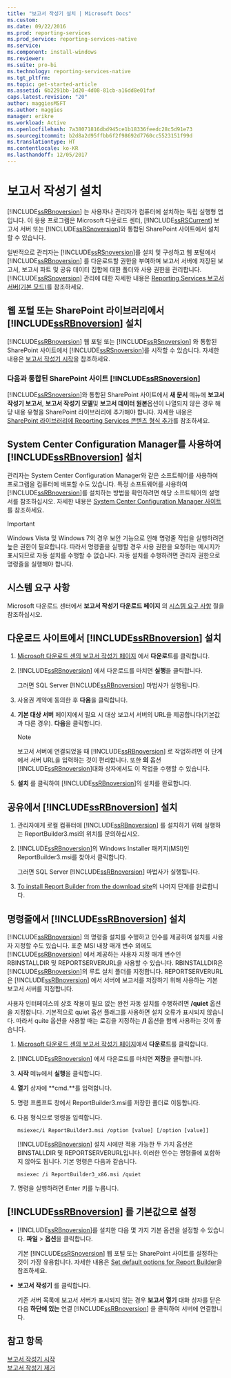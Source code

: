 ```yaml
---
title: "보고서 작성기 설치 | Microsoft Docs"
ms.custom: 
ms.date: 09/22/2016
ms.prod: reporting-services
ms.prod_service: reporting-services-native
ms.service: 
ms.component: install-windows
ms.reviewer: 
ms.suite: pro-bi
ms.technology: reporting-services-native
ms.tgt_pltfrm: 
ms.topic: get-started-article
ms.assetid: 6b2291bb-1d20-4d08-81cb-a16dd8e01faf
caps.latest.revision: "20"
author: maggiesMSFT
ms.author: maggies
manager: erikre
ms.workload: Active
ms.openlocfilehash: 7a38071816dbd945ce1b18336feedc28c5d91e73
ms.sourcegitcommit: b2d8a2d95ffbb6f2f98692d7760cc5523151f99d
ms.translationtype: HT
ms.contentlocale: ko-KR
ms.lasthandoff: 12/05/2017
---
```

# <a name="install-report-builder"></a>보고서 작성기 설치
  [!INCLUDE[ssRBnoversion](../../includes/ssrbnoversion-md.md)] 는 사용자나 관리자가 컴퓨터에 설치하는 독립 실행형 앱입니다. 이 응용 프로그램은 Microsoft 다운로드 센터, [!INCLUDE[ssRSCurrent](../../includes/ssrscurrent-md.md)] 보고서 서버 또는 [!INCLUDE[ssRSnoversion](../../includes/ssrsnoversion-md.md)]와 통합된 SharePoint 사이트에서 설치할 수 있습니다.  
  
 일반적으로 관리자는 [!INCLUDE[ssRSnoversion](../../includes/ssrsnoversion-md.md)]를 설치 및 구성하고 웹 포털에서 [!INCLUDE[ssRBnoversion](../../includes/ssrbnoversion-md.md)] 를 다운로드할 권한을 부여하며 보고서 서버에 저장된 보고서, 보고서 파트 및 공유 데이터 집합에 대한 폴더와 사용 권한을 관리합니다. [!INCLUDE[ssRSnoversion](../../includes/ssrsnoversion-md.md)] 관리에 대한 자세한 내용은 [Reporting Services 보고서 서버&#40;기본 모드&#41;](../../reporting-services/report-server/reporting-services-report-server-native-mode.md)를 참조하세요.  
  
## <a name="install-includessrbnoversionincludesssrbnoversion-mdmd-from--a--web-portal-or-sharepoint-library"></a>웹 포털 또는 SharePoint 라이브러리에서 [!INCLUDE[ssRBnoversion](../../includes/ssrbnoversion-md.md)] 설치 
  
 [!INCLUDE[ssRBnoversion](../../includes/ssrbnoversion-md.md)] 웹 포털 또는 [!INCLUDE[ssRSnoversion](../../includes/ssrsnoversion-md.md)] 와 통합된 SharePoint 사이트에서 [!INCLUDE[ssRSnoversion](../../includes/ssrsnoversion-md.md)]를 시작할 수 있습니다. 자세한 내용은 [보고서 작성기 시작](../../reporting-services/report-builder/start-report-builder.md)을 참조하세요.  
  
### <a name="sharepoint-site-integrated-with-includessrsnoversionincludesssrsnoversion-mdmd"></a>다음과 통합된 SharePoint 사이트 [!INCLUDE[ssRSnoversion](../../includes/ssrsnoversion-md.md)]
  
 [!INCLUDE[ssRSnoversion](../../includes/ssrsnoversion-md.md)]와 통합된 SharePoint 사이트에서 **새 문서** 메뉴에 **보고서 작성기 보고서**, **보고서 작성기 모델**및 **보고서 데이터 원본**옵션이 나열되지 않은 경우 해당 내용 유형을 SharePoint 라이브러리에 추가해야 합니다. 자세한 내용은 [SharePoint 라이브러리에 Reporting Services 콘텐츠 형식 추가](../../reporting-services/report-server-sharepoint/add-reporting-services-content-types-to-a-sharepoint-library.md)를 참조하세요.  
 
## <a name="install-includessrbnoversionincludesssrbnoversion-mdmd-with-system-center-configuration-manager"></a>System Center Configuration Manager를 사용하여 [!INCLUDE[ssRBnoversion](../../includes/ssrbnoversion-md.md)] 설치 
  
 관리자는 System Center Configuration Manager와 같은 소프트웨어를 사용하여 프로그램을 컴퓨터에 배포할 수도 있습니다. 특정 소프트웨어를 사용하여 [!INCLUDE[ssRBnoversion](../../includes/ssrbnoversion-md.md)]를 설치하는 방법을 확인하려면 해당 소프트웨어의 설명서를 참조하십시오. 자세한 내용은 [System Center Configuration Manager 사이트](https://www.microsoft.com/en-us/cloud-platform/system-center-configuration-manager)를 참조하세요.  
  
> [!IMPORTANT]  
>  Windows Vista 및 Windows 7의 경우 보안 기능으로 인해 명령줄 작업을 실행하려면 높은 권한이 필요합니다. 따라서 명령줄을 실행할 경우 사용 권한을 요청하는 메시지가 표시되므로 자동 설치를 수행할 수 없습니다. 자동 설치를 수행하려면 관리자 권한으로 명령줄을 실행해야 합니다.  
  
## <a name="system-requirements"></a>시스템 요구 사항
  
 Microsoft 다운로드 센터에서 **보고서 작성기 다운로드 페이지** 의 [시스템 요구 사항](http://go.microsoft.com/fwlink/?LinkID=734968) 절을 참조하십시오.
  
##  <a name="download"></a> 다운로드 사이트에서 [!INCLUDE[ssRBnoversion](../../includes/ssrbnoversion-md.md)] 설치  
  
1.  [Microsoft 다운로드 센의 보고서 작성기 페이지](http://go.microsoft.com/fwlink/?LinkID=734968) 에서 **다운로드**를 클릭합니다.  
  
2.  [!INCLUDE[ssRBnoversion](../../includes/ssrbnoversion-md.md)] 에서 다운로드를 마치면  **실행**을 클릭합니다.  
  
     그러면 SQL Server [!INCLUDE[ssRBnoversion](../../includes/ssrbnoversion-md.md)] 마법사가 실행됩니다.  
  
3.  사용권 계약에 동의한 후 **다음**을 클릭합니다.  
  
4.  **기본 대상 서버** 페이지에서 필요 시 대상 보고서 서버의 URL을 제공합니다(기본값과 다른 경우). **다음**을 클릭합니다.  
  
    > [!NOTE]  
    >  보고서 서버에 연결되었을 때 [!INCLUDE[ssRBnoversion](../../includes/ssrbnoversion-md.md)] 로 작업하려면 이 단계에서 서버 URL을 입력하는 것이 편리합니다. 또한 **의** 옵션 [!INCLUDE[ssRBnoversion](../../includes/ssrbnoversion-md.md)]대화 상자에서도 이 작업을 수행할 수 있습니다.  
  
5.  **설치** 를 클릭하여 [!INCLUDE[ssRBnoversion](../../includes/ssrbnoversion-md.md)]의 설치를 완료합니다.  
  
## <a name="to-install-includessrbnoversionincludesssrbnoversion-mdmd-from-a-share"></a>공유에서 [!INCLUDE[ssRBnoversion](../../includes/ssrbnoversion-md.md)] 설치  
  
1.  관리자에게 로컬 컴퓨터에 [!INCLUDE[ssRBnoversion](../../includes/ssrbnoversion-md.md)] 를 설치하기 위해 실행하는 ReportBuilder3.msi의 위치를 문의하십시오.  
  
2.  [!INCLUDE[ssRBnoversion](../../includes/ssrbnoversion-md.md)]의 Windows Installer 패키지(MSI)인 ReportBuilder3.msi를 찾아서 클릭합니다.  
  
     그러면 SQL Server [!INCLUDE[ssRBnoversion](../../includes/ssrbnoversion-md.md)] 마법사가 실행됩니다.  
  
3.  [To install Report Builder from the download site](#download)의 나머지 단계를 완료합니다.  
  
## <a name="to-install-includessrbnoversionincludesssrbnoversion-mdmd-from-the-command-line"></a>명령줄에서 [!INCLUDE[ssRBnoversion](../../includes/ssrbnoversion-md.md)] 설치 

 [!INCLUDE[ssRBnoversion](../../includes/ssrbnoversion-md.md)] 의 명령줄 설치를 수행하고 인수를 제공하여 설치를 사용자 지정할 수도 있습니다. 표준 MSI 내장 매개 변수 외에도 [!INCLUDE[ssRBnoversion](../../includes/ssrbnoversion-md.md)] 에서 제공하는 사용자 지정 매개 변수인 RBINSTALLDIR 및 REPORTSERVERURL을 사용할 수 있습니다. RBINSTALLDIR은 [!INCLUDE[ssRBnoversion](../../includes/ssrbnoversion-md.md)]의 루트 설치 폴더를 지정합니다. REPORTSERVERURL은 [!INCLUDE[ssRBnoversion](../../includes/ssrbnoversion-md.md)] 에서 서버에 보고서를 저장하기 위해 사용하는 기본 보고서 서버를 지정합니다.  
  
 사용자 인터페이스의 상호 작용이 필요 없는 완전 자동 설치를 수행하려면 **/quiet** 옵션을 지정합니다. 기본적으로 quiet 옵션 플래그를 사용하면 설치 오류가 표시되지 않습니다. 따라서 quite 옵션을 사용할 때는 로깅을 지정하는 **/l** 옵션을 함께 사용하는 것이 좋습니다.   
  
1.  [Microsoft 다운로드 센의 보고서 작성기 페이지](http://go.microsoft.com/fwlink/?LinkID=734968)에서 **다운로드**를 클릭합니다.  
  
2.  [!INCLUDE[ssRBnoversion](../../includes/ssrbnoversion-md.md)] 에서 다운로드를 마치면  **저장**을 클릭합니다.  
  
3.  **시작** 메뉴에서 **실행**을 클릭합니다.  
  
4.  **열기** 상자에 **cmd.**를 입력합니다.  
  
5.  명령 프롬프트 창에서 ReportBuilder3.msi를 저장한 폴더로 이동합니다.  
  
6.  다음 형식으로 명령을 입력합니다.  
  
     `msiexec/i ReportBuilder3.msi /option [value] [/option [value]]`  
  
     [!INCLUDE[ssRBnoversion](../../includes/ssrbnoversion-md.md)] 설치 시에만 적용 가능한 두 가지 옵션은 BINSTALLDIR 및 REPORTSERVERURL입니다. 이러한 인수는 명령줄에 포함하지 않아도 됩니다. 기본 명령은 다음과 같습니다.  
  
     `msiexec /i ReportBuilder3_x86.msi /quiet`  
  
7.  명령을 실행하려면 Enter 키를 누릅니다.  
  
## <a name="set-includessrbnoversionincludesssrbnoversion-mdmd-defaults"></a>[!INCLUDE[ssRBnoversion](../../includes/ssrbnoversion-md.md)] 를 기본값으로 설정  
  
-   [!INCLUDE[ssRBnoversion](../../includes/ssrbnoversion-md.md)]를 설치한 다음 몇 가지 기본 옵션을 설정할 수 있습니다. **파일** > **옵션**을 클릭합니다.  
  
     기본 [!INCLUDE[ssRSnoversion](../../includes/ssrsnoversion-md.md)] 웹 포털 또는 SharePoint 사이트를 설정하는 것이 가장 유용합니다. 자세한 내용은 [Set default options for Report Builder](../../reporting-services/report-builder/set-default-options-for-report-builder.md)을 참조하세요.  
  
-   **보고서 작성기** 를 클릭합니다.  
  
     기존 서버 목록에 보고서 서버가 표시되지 않는 경우 **보고서 열기** 대화 상자를 닫은 다음 **하단에 있는** 연결 [!INCLUDE[ssRBnoversion](../../includes/ssrbnoversion-md.md)] 을 클릭하여 서버에 연결합니다.  
  
## <a name="see-also"></a>참고 항목  
 [보고서 작성기 시작](../../reporting-services/report-builder/start-report-builder.md)   
 [보고서 작성기 제거](../../reporting-services/install-windows/uninstall-report-builder.md)  
  
  
